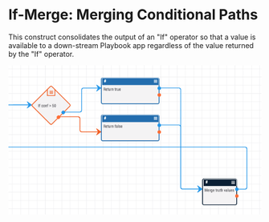 # If-Merge: Merging Conditional Paths

This construct consolidates the output of an "If" operator so that a value is available to a down-stream Playbook app regardless of the value returned by the "If" operator.

![if_merge](_images/if_merge.png)
